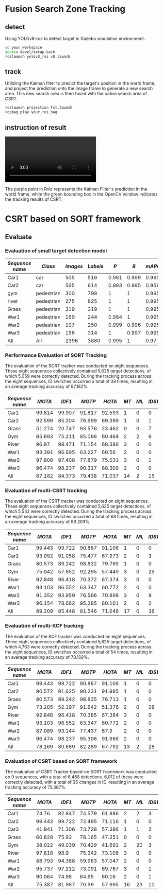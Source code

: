 # Fusion Search Zone Tracking

## detect

Using YOLOv8-ros to detect target in Gazebo  simulation environment.

```bash
cd your_workspace
source devel/setup.bash
roslaunch yolov8_ros v8.launch
```

## track

Utilizing the Kalman filter to predict the target's position in the world frame, and project the prediction onto the image frame to generate a new search area. This new search area is then fused with the native search area of CSRT.

```bash
roslaunch projection fst.launch
rosbag play your_ros_bag
```

## instruction of result

<video src="./fig/result_demo.mp4"></video>

The purple point in Rviz represents the Kalman Filter's prediction in the world frame, while the green bounding box in the OpenCV window indicates the tracking results of CSRT.

# CSRT based on SORT framework

## Evaluate

### Evaluation of small target detection model

| *Sequence name* | *Class*    | *Images* | *Labels* | *P*   | *R*   | *mAP@.5* | *mAP@.5：.95* |
| --------------- | ---------- | -------- | -------- | ----- | ----- | -------- | ------------- |
| Car1            | car        | 505      | 516      | 0.981 | 0.999 | 0.960    | 0.906         |
| Car2            | car        | 565      | 614      | 0.993 | 0.995 | 0.956    | 0.543         |
| gym             | pedestrian | 300      | 798      | 1     | 1     | 0.995    | 0.995         |
| river           | pedestrian | 275      | 825      | 1     | 1     | 0.995    | 0.995         |
| Grass           | pedestrian | 319      | 319      | 1     | 1     | 0.995    | 0.995         |
| War1            | pedestrian | 169      | 244      | 0.984 | 1     | 0.995    | 0.847         |
| War2            | pedestrian | 107      | 250      | 0.999 | 0.996 | 0.995    | 0.854         |
| War3            | pedestrian | 156      | 314      | 1     | 0.997 | 0.995    | 0.739         |
| All             | All        | 2396     | 3880     | 0.995 | 1     | 0.97     | 0.859         |

### Performance Evaluation of SORT Tracking

The evaluation of the SORT tracker was conducted on eight sequences. These eight sequences collectively contained 5,625 target detections, of which 5,059 were correctly detected. During the tracking process across the eight sequences, ID switches occurred a total of 39 times, resulting in an average tracking accuracy of 87.182%.

| *Sequence name* | *MOTA* | *IDF1* | *MOTP* | *HOTA* | *MT* | *ML* | *IDSW* | *AssA* |
| --------------- | ------ | ------ | ------ | ------ | ---- | ---- | ------ | ------ |
| Car1            | 99.814 | 99.907 | 91.817 | 92.593 | 1    | 0    | 0      | 92.509 |
| Car2            | 92.599 | 85.204 | 76.999 | 69.399 | 1    | 0    | 1      | 55.684 |
| Grass           | 51.274 | 20.747 | 93.576 | 23.462 | 0    | 0    | 7      | 10.806 |
| Gym             | 65.693 | 75.211 | 85.066 | 60.464 | 2    | 2    | 6      | 65.445 |
| River           | 96.97  | 98.471 | 71.154 | 68.386 | 3    | 0    | 0      | 69.387 |
| War1            | 93.391 | 96.695 | 63.227 | 60.56  | 2    | 0    | 0      | 60.763 |
| War2            | 97.808 | 97.408 | 77.879 | 75.031 | 3    | 0    | 1      | 74.787 |
| War3            | 96.474 | 98.237 | 90.317 | 88.309 | 2    | 0    | 0      | 89.535 |
| All             | 87.182 | 84.373 | 79.438 | 71.037 | 14   | 2    | 15     | 67.425 |

### Evaluation of multi-CSRT tracking

The evaluation of the CSRT tracker was conducted on eight sequences. These eight sequences collectively contained 5,625 target detections, of which 5,542 were correctly detected. During the tracking process across the eight sequences, ID switches occurred a total of 68 times, resulting in an average tracking accuracy of 89.209%.

| *Sequence name* | *MOTA* | *IDF1* | *MOTP* | *HOTA* | *MT* | *ML* | *IDSW* | *AssA* |
| --------------- | ------ | ------ | ------ | ------ | ---- | ---- | ------ | ------ |
| Car1            | 99.443 | 99.722 | 90.887 | 91.106 | 1    | 0    | 0      | 91.356 |
| Car2            | 93.092 | 91.058 | 75.477 | 67.973 | 2    | 0    | 3      | 74.1   |
| Grass           | 80.573 | 89.242 | 98.832 | 79.765 | 1    | 0    | 0      | 80.087 |
| Gym             | 75.042 | 57.652 | 92.295 | 57.449 | 3    | 0    | 25     | 79     |
| River           | 92.848 | 96.418 | 70.372 | 67.374 | 3    | 0    | 0      | 70.284 |
| War1            | 93.103 | 96.552 | 63.347 | 60.772 | 2    | 0    | 0      | 63.286 |
| War2            | 91.352 | 93.959 | 76.566 | 70.898 | 3    | 0    | 8      | 77.62  |
| War3            | 96.154 | 78.662 | 95.285 | 80.101 | 2    | 0    | 2      | 94.965 |
| All             | 89.209 | 85.448 | 81.546 | 71.648 | 17   | 0    | 38     | 78.224 |

### Evaluation of multi-KCF tracking

The evaluation of the KCF tracker was conducted on eight sequences. These eight sequences collectively contained 5,625 target detections, of which 4,763 were correctly detected. During the tracking process across the eight sequences, ID switches occurred a total of 54 times, resulting in an average tracking accuracy of 78.169%.

| *Sequence name* | *MOTA* | *IDF1* | *MOTP* | *HOTA* | *MT* | *ML* | *IDSW* | *AssA* |
| --------------- | ------ | ------ | ------ | ------ | ---- | ---- | ------ | ------ |
| Car1            | 99.443 | 99.722 | 90.887 | 91.106 | 1    | 0    | 0      | 91.356 |
| Car2            | 90.572 | 91.625 | 90.231 | 91.985 | 1    | 0    | 0      | 90.876 |
| Grass           | 80.573 | 89.242 | 98.835 | 76.713 | 1    | 0    | 0      | 76.713 |
| Gym             | 73.205 | 52.197 | 91.642 | 51.376 | 2    | 0    | 28     | 38.362 |
| River           | 92.848 | 96.418 | 70.385 | 67.384 | 3    | 0    | 0      | 68.338 |
| War1            | 93.103 | 96.552 | 63.347 | 60.772 | 2    | 0    | 0      | 60.913 |
| War2            | 87.089 | 93.144 | 77.437 | 67.9   | 2    | 0    | 0      | 68.567 |
| War3            | 96.474 | 98.237 | 95.306 | 91.666 | 2    | 0    | 0      | 94.941 |
| All             | 78.169 | 80.689 | 82.289 | 67.792 | 13   | 2    | 28     | 74.264 |

### Evaluation of CSRT based on SORT framework

The evaluation of CSRT Tracker based-on SORT framework was conducted on 9 sequences, with a total of 6,468 detections. 6,012 of these were correctly detected, with a total of 36 changes in ID. resulting in an average tracking accuracy of 75.387%.

| *Sequence name* | *MOTA* | *IDF1* | *MOTP* | *HOTA* | *MT* | *ML* | *IDSW* | *AssA* |
| --------------- | ------ | ------ | ------ | ------ | ---- | ---- | ------ | ------ |
| Car1            | 74.76  | 82.847 | 74.579 | 61.886 | 2    | 2    | 3      | 67.775 |
| Car2            | 99.443 | 99.722 | 72.495 | 71.116 | 1    | 0    | 0      | 71.245 |
| Car3            | 41.941 | 71.306 | 73.728 | 57.396 | 1    | 1    | 2      | 62.804 |
| Grass           | 60.828 | 75.93  | 78.165 | 47.351 | 0    | 0    | 0      | 47.351 |
| Gym             | 38.022 | 49.039 | 70.429 | 41.691 | 2    | 20   | 3      | 39.409 |
| River           | 97.818 | 98.9   | 75.342 | 73.108 | 3    | 0    | 0      | 74.107 |
| War1            | 88.793 | 94.388 | 59.963 | 57.047 | 2    | 0    | 0      | 58.006 |
| War2            | 95.737 | 97.212 | 73.091 | 69.767 | 3    | 0    | 1      | 70.384 |
| War3            | 90.064 | 74.98  | 64.65  | 60.16  | 2    | 0    | 1      | 46.506 |
| All             | 75.387 | 81.987 | 70.99  | 57.995 | 16   | 23   | 10     | 63.747 |

